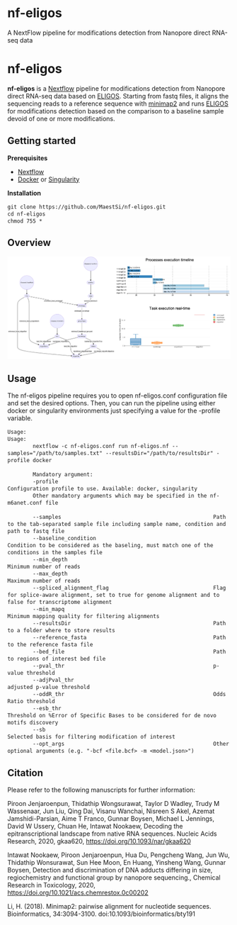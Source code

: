 # nf-eligos
A NextFlow pipeline for modifications detection from Nanopore direct RNA-seq data

# nf-eligos
**nf-eligos** is a [Nextflow](https://www.nextflow.io) pipeline for modifications detection from Nanopore direct RNA-seq data based on [ELIGOS](https://gitlab.com/piroonj/eligos2). Starting from fastq files, it aligns the sequencing reads to a reference sequence with [minimap2](https://github.com/lh3/minimap2) and runs [ELIGOS](https://gitlab.com/piroonj/eligos2) for modifications detection based on the comparison to a baseline sample devoid of one or more modifications.

## Getting started

**Prerequisites**

* [Nextflow](https://nf-co.re/usage/installation)
* [Docker](https://docs.docker.com/engine/install/) or [Singularity](https://sylabs.io/guides/3.0/user-guide/installation.html)                                                                                  
                                                                                   
**Installation**

```
git clone https://github.com/MaestSi/nf-eligos.git
cd nf-eligos
chmod 755 *
```

## Overview

<p align="center">
  <img src="Figures/nf-eligos_pipeline_flowchart.png" alt="drawing" width="900" title="nf-eligos_pipeline_flowchart">
</p>


## Usage

The nf-eligos pipeline requires you to open nf-eligos.conf configuration file and set the desired options. Then, you can run the pipeline using either docker or singularity environments just specifying a value for the -profile variable.

```
Usage:
Usage:
        nextflow -c nf-eligos.conf run nf-eligos.nf --samples="/path/to/samples.txt" --resultsDir="/path/to/resultsDir" -profile docker

        Mandatory argument:
        -profile                                                 Configuration profile to use. Available: docker, singularity
        Other mandatory arguments which may be specified in the nf-m6anet.conf file

        --samples                                                Path to the tab-separated sample file including sample name, condition and path to fastq file
        --baseline_condition                                     Condition to be considered as the baseling, must match one of the conditions in the samples file
        --min_depth                                              Minimum number of reads
        --max_depth                                              Maximum number of reads
        --spliced_alignment_flag                                 Flag for splice-aware alignment, set to true for genome alignment and to false for transcriptome alignment
        --min_mapq                                               Minimum mapping quality for filtering alignments
        --resultsDir                                             Path to a folder where to store results
        --reference_fasta                                        Path to the reference fasta file
        --bed_file                                               Path to regions of interest bed file
        --pval_thr                                               p-value threshold
        --adjPval_thr                                            adjusted p-value threshold
        --oddR_thr                                               Odds Ratio threshold
        --esb_thr                                                Threshold on %Error of Specific Bases to be considered for de novo motifs discovery
        --sb                                                     Selected basis for filtering modification of interest
        --opt_args                                               Other optional arguments (e.g. "-bcf <file.bcf> -m <model.json>")
```

## Citation

Please refer to the following manuscripts for further information:

Piroon Jenjaroenpun, Thidathip Wongsurawat, Taylor D Wadley, Trudy M Wassenaar, Jun Liu, Qing Dai, Visanu Wanchai, Nisreen S Akel, Azemat Jamshidi-Parsian, Aime T Franco, Gunnar Boysen, Michael L Jennings, David W Ussery, Chuan He, Intawat Nookaew, Decoding the epitranscriptional landscape from native RNA sequences. Nucleic Acids Research, 2020, gkaa620, https://doi.org/10.1093/nar/gkaa620

Intawat Nookaew, Piroon Jenjaroenpun, Hua Du, Pengcheng Wang, Jun Wu, Thidathip Wonsurawat, Sun Hee Moon, En Huang, Yinsheng Wang, Gunnar Boysen, Detection and discrimination of DNA adducts differing in size, regiochemistry and functional group by nanopore sequencing., Chemical Research in Toxicology, 2020, https://doi.org/10.1021/acs.chemrestox.0c00202

Li, H. (2018). Minimap2: pairwise alignment for nucleotide sequences. Bioinformatics, 34:3094-3100. doi:10.1093/bioinformatics/bty191
